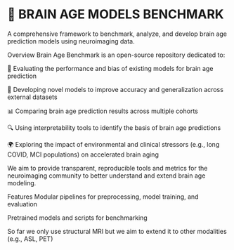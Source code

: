 # 🧠 BRAIN AGE MODELS BENCHMARK
A comprehensive framework to benchmark, analyze, and develop brain age prediction models using neuroimaging data.

Overview
Brain Age Benchmark is an open-source repository dedicated to:

🧪 Evaluating the performance and bias of existing models for brain age prediction

🧠 Developing novel models to improve accuracy and generalization across external datasets

📊 Comparing brain age prediction results across multiple cohorts

🔍 Using interpretability tools to identify the basis of brain age predictions

🌍 Exploring the impact of environmental and clinical stressors (e.g., long COVID, MCI populations) on accelerated brain aging

We aim to provide transparent, reproducible tools and metrics for the neuroimaging community to better understand and extend brain age modeling.

Features
Modular pipelines for preprocessing, model training, and evaluation

Pretrained models and scripts for benchmarking

So far we only use structural MRI but we aim to extend it to other modalities (e.g., ASL, PET)
